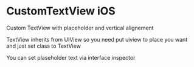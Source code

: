 # CustomTextView iOS
Custom TextView with placeholder and vertical alignement

TextView inherits from UIView so you need put uiview to place you want and just set class to TextView

You can set plaseholder text via interface inspector
